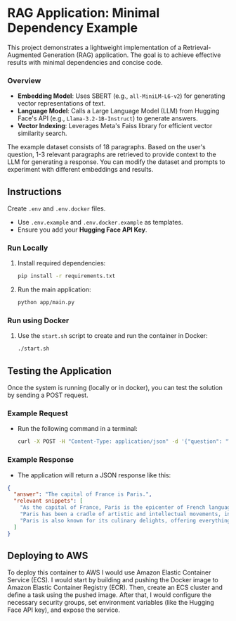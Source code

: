 # **RAG Application: Minimal Dependency Example**

This project demonstrates a lightweight implementation of a Retrieval-Augmented Generation (RAG) application. The goal is to achieve effective results with minimal dependencies and concise code.

### **Overview**

- **Embedding Model**: Uses SBERT (e.g., `all-MiniLM-L6-v2`) for generating vector representations of text.
- **Language Model**: Calls a Large Language Model (LLM) from Hugging Face's API (e.g., `Llama-3.2-1B-Instruct`) to generate answers.
- **Vector Indexing**: Leverages Meta's Faiss library for efficient vector similarity search.

The example dataset consists of 18 paragraphs. Based on the user's question, 1-3 relevant paragraphs are retrieved to provide context to the LLM for generating a response. You can modify the dataset and prompts to experiment with different embeddings and results.



## **Instructions**

Create `.env` and `.env.docker` files.

- Use `.env.example` and `.env.docker.example` as templates.
- Ensure you add your **Hugging Face API Key**.

### **Run Locally**

1. Install required dependencies:

   ```bash
   pip install -r requirements.txt
   ```

2. Run the main application:
   ```bash
   python app/main.py
   ```

### **Run using Docker**

1. Use the `start.sh` script to create and run the container in Docker:
   ```bash
   ./start.sh
   ```



## Testing the Application

Once the system is running (locally or in docker), you can test the solution by sending a POST request.

### Example Request

- Run the following command in a terminal:
  ```bash
  curl -X POST -H "Content-Type: application/json" -d '{"question": "What is the capital of France?"}' http://127.0.0.1:8000/ask
  ```

### Example Response

- The application will return a JSON response like this:

```json
{
  "answer": "The capital of France is Paris.",
  "relevant snippets": [
    "As the capital of France, Paris is the epicenter of French language and culture.",
    "Paris has been a cradle of artistic and intellectual movements, inspiring figures like Victor Hugo, Voltaire, and Edith Piaf.",
    "Paris is also known for its culinary delights, offering everything from croissants and baguettes to haute cuisine."
  ]
}
```



## **Deploying to AWS**

To deploy this container to AWS I would use Amazon Elastic Container Service (ECS). I would start by building and pushing the Docker image to Amazon Elastic Container Registry (ECR). Then, create an ECS cluster and define a task using the pushed image. After that, I would configure the necessary security groups, set environment variables (like the Hugging Face API key), and expose the service.

